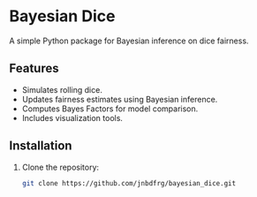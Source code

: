 # Bayesian Dice

A simple Python package for Bayesian inference on dice fairness.

## Features
- Simulates rolling dice.
- Updates fairness estimates using Bayesian inference.
- Computes Bayes Factors for model comparison.
- Includes visualization tools.

## Installation
1. Clone the repository:
   ```sh
   git clone https://github.com/jnbdfrg/bayesian_dice.git
